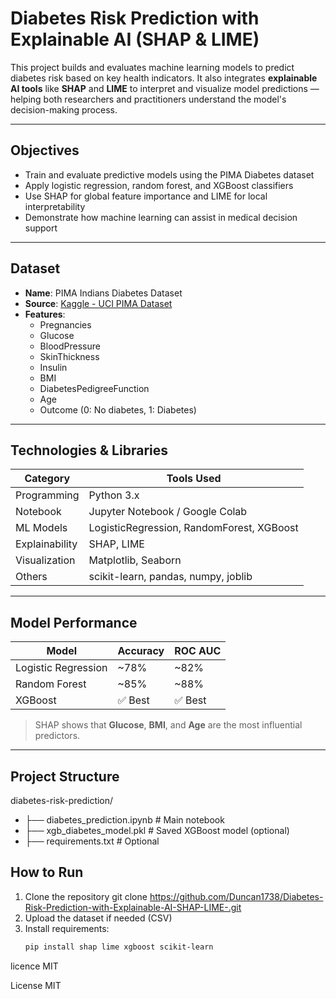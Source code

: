 # Diabetes Risk Prediction with Explainable AI (SHAP & LIME)

This project builds and evaluates machine learning models to predict diabetes risk based on key health indicators. It also integrates **explainable AI tools** like **SHAP** and **LIME** to interpret and visualize model predictions — helping both researchers and practitioners understand the model's decision-making process.

---

## Objectives

- Train and evaluate predictive models using the PIMA Diabetes dataset
- Apply logistic regression, random forest, and XGBoost classifiers
- Use SHAP for global feature importance and LIME for local interpretability
- Demonstrate how machine learning can assist in medical decision support

---

##  Dataset

- **Name**: PIMA Indians Diabetes Dataset  
- **Source**: [Kaggle - UCI PIMA Dataset](https://www.kaggle.com/datasets/uciml/pima-indians-diabetes-database)  
- **Features**:
  - Pregnancies
  - Glucose
  - BloodPressure
  - SkinThickness
  - Insulin
  - BMI
  - DiabetesPedigreeFunction
  - Age
  - Outcome (0: No diabetes, 1: Diabetes)

---

##  Technologies & Libraries

| Category        | Tools Used                         |
|----------------|-------------------------------------|
| Programming     | Python 3.x                          |
| Notebook        | Jupyter Notebook / Google Colab     |
| ML Models       | LogisticRegression, RandomForest, XGBoost |
| Explainability  | SHAP, LIME                          |
| Visualization   | Matplotlib, Seaborn                 |
| Others          | scikit-learn, pandas, numpy, joblib |

---

## Model Performance

| Model              | Accuracy | ROC AUC |
|-------------------|----------|---------|
| Logistic Regression | ~78%     | ~82%    |
| Random Forest       | ~85%     | ~88%    |
| XGBoost             | ✅ Best | ✅ Best |

> SHAP shows that **Glucose**, **BMI**, and **Age** are the most influential predictors.

---

##  Project Structure
diabetes-risk-prediction/
- ├── diabetes_prediction.ipynb # Main notebook 
- ├── xgb_diabetes_model.pkl # Saved XGBoost model (optional) 
- ├──  requirements.txt # Optional


##  How to Run

1. Clone the repository  git clone https://github.com/Duncan1738/Diabetes-Risk-Prediction-with-Explainable-AI-SHAP-LIME-.git
2. Upload the dataset if needed (CSV)
3. Install requirements:
   ```bash
   pip install shap lime xgboost scikit-learn

licence MIT

License
MIT 
